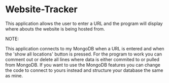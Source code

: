 # Website-Tracker
This application allows the user to enter a URL and the program will display where abouts the website is being hosted from.

NOTE:

This application connects to my MongoDB when a URL is entered and when the 'show all locations' button is pressed. For the program to work you can comment out or delete all lines where data is either commited to or pulled from MongoDB. If you want to use the MongoDB features you can change the code to connect to yours instead and structure your database the same as mine.

